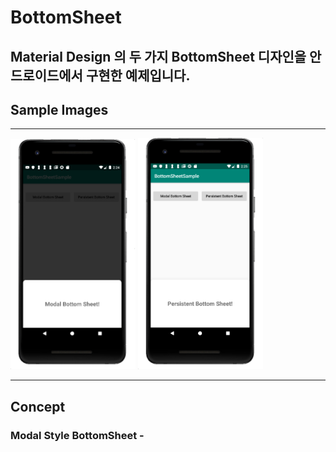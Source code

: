 # BottomSheet
Material Design 의 두 가지 BottomSheet 디자인을 안드로이드에서 구현한 예제입니다.
----


## Sample Images
----

<img src="/Images/modal.jpg" width="200">  <img src="/Images/persistent.jpg" width="200">


----
## Concept

### Modal Style BottomSheet - 



